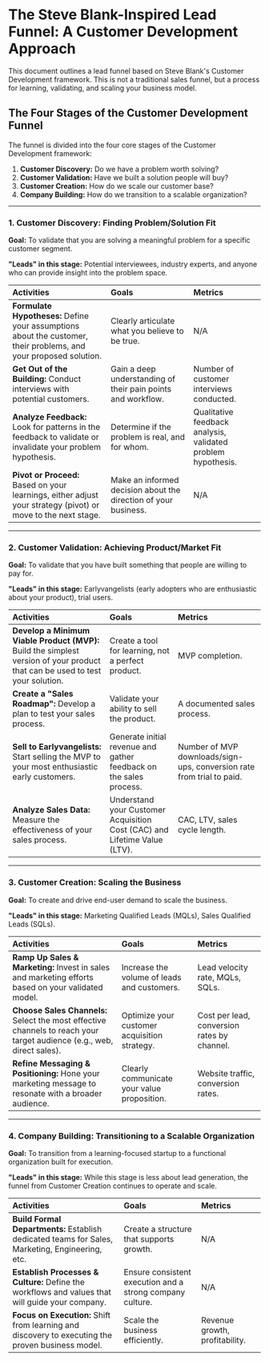 # The Steve Blank-Inspired Lead Funnel: A Customer Development Approach

This document outlines a lead funnel based on Steve Blank's Customer Development framework. This is not a traditional sales funnel, but a process for learning, validating, and scaling your business model.

## The Four Stages of the Customer Development Funnel

The funnel is divided into the four core stages of the Customer Development framework:

1.  **Customer Discovery:** Do we have a problem worth solving?
2.  **Customer Validation:** Have we built a solution people will buy?
3.  **Customer Creation:** How do we scale our customer base?
4.  **Company Building:** How do we transition to a scalable organization?

---

### 1. Customer Discovery: Finding Problem/Solution Fit

**Goal:** To validate that you are solving a meaningful problem for a specific customer segment.

**"Leads" in this stage:** Potential interviewees, industry experts, and anyone who can provide insight into the problem space.

| Activities | Goals | Metrics |
| :--- | :--- | :--- |
| **Formulate Hypotheses:** Define your assumptions about the customer, their problems, and your proposed solution. | Clearly articulate what you believe to be true. | N/A |
| **Get Out of the Building:** Conduct interviews with potential customers. | Gain a deep understanding of their pain points and workflow. | Number of customer interviews conducted. |
| **Analyze Feedback:** Look for patterns in the feedback to validate or invalidate your problem hypothesis. | Determine if the problem is real, and for whom. | Qualitative feedback analysis, validated problem hypothesis. |
| **Pivot or Proceed:** Based on your learnings, either adjust your strategy (pivot) or move to the next stage. | Make an informed decision about the direction of your business. | N/A |

---

### 2. Customer Validation: Achieving Product/Market Fit

**Goal:** To validate that you have built something that people are willing to pay for.

**"Leads" in this stage:** Earlyvangelists (early adopters who are enthusiastic about your product), trial users.

| Activities | Goals | Metrics |
| :--- | :--- | :--- |
| **Develop a Minimum Viable Product (MVP):** Build the simplest version of your product that can be used to test your solution. | Create a tool for learning, not a perfect product. | MVP completion. |
| **Create a "Sales Roadmap":** Develop a plan to test your sales process. | Validate your ability to sell the product. | A documented sales process. |
| **Sell to Earlyvangelists:** Start selling the MVP to your most enthusiastic early customers. | Generate initial revenue and gather feedback on the sales process. | Number of MVP downloads/sign-ups, conversion rate from trial to paid. |
| **Analyze Sales Data:** Measure the effectiveness of your sales process. | Understand your Customer Acquisition Cost (CAC) and Lifetime Value (LTV). | CAC, LTV, sales cycle length. |

---

### 3. Customer Creation: Scaling the Business

**Goal:** To create and drive end-user demand to scale the business.

**"Leads" in this stage:** Marketing Qualified Leads (MQLs), Sales Qualified Leads (SQLs).

| Activities | Goals | Metrics |
| :--- | :--- | :--- |
| **Ramp Up Sales & Marketing:** Invest in sales and marketing efforts based on your validated model. | Increase the volume of leads and customers. | Lead velocity rate, MQLs, SQLs. |
| **Choose Sales Channels:** Select the most effective channels to reach your target audience (e.g., web, direct sales). | Optimize your customer acquisition strategy. | Cost per lead, conversion rates by channel. |
| **Refine Messaging & Positioning:** Hone your marketing message to resonate with a broader audience. | Clearly communicate your value proposition. | Website traffic, conversion rates. |

---

### 4. Company Building: Transitioning to a Scalable Organization

**Goal:** To transition from a learning-focused startup to a functional organization built for execution.

**"Leads" in this stage:** While this stage is less about lead generation, the funnel from Customer Creation continues to operate and scale.

| Activities | Goals | Metrics |
| :--- | :--- | :--- |
| **Build Formal Departments:** Establish dedicated teams for Sales, Marketing, Engineering, etc. | Create a structure that supports growth. | N/A |
| **Establish Processes & Culture:** Define the workflows and values that will guide your company. | Ensure consistent execution and a strong company culture. | N/A |
| **Focus on Execution:** Shift from learning and discovery to executing the proven business model. | Scale the business efficiently. | Revenue growth, profitability. |
